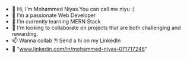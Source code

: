 - 👋 Hi, I’m Mohammed Niyas.You can call me niyu :)
- 👀 I’m a passionate Web Developer
- 🌱 I’m currently learning MERN Stack
- 💞️ I'm looking to collaborate on projects that are both challenging and rewarding.
- 📫 Wanna collab ?! Send a hi on my LinkedIn
- 🔗 "www.linkedin.com/in/mohammed-niyas-071717248"

<!---
callmeniyu/callmeniyu is a ✨ special ✨ repository because its `README.md` (this file) appears on your GitHub profile.
You can click the Preview link to take a look at your changes.
--->
